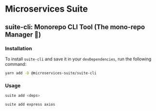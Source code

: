 # Microservices Suite

## suite-cli: Monorepo CLI Tool (The mono-repo Manager 🦧)

### Installation

To install `suite-cli` and save it in your `devDependencies`, run the following command:

```bash
yarn add -D @microservices-suite/suite-cli
```

### Usage
```bash
suite add <deps>
```

```bash
suite add express axios
```

